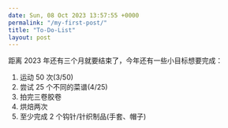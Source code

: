 ```yaml
---
date: Sun, 08 Oct 2023 13:57:55 +0000
permalink: "/my-first-post/"
title: "To-Do-List"
layout: post
---
```


距离 2023 年还有三个月就要结束了，今年还有一些小目标想要完成：

<ol>
    <li>运动 50 次(3/50)</li>
    <li>尝试 25 个不同的菜谱(4/25)</li>
    <li>拍完三卷胶卷</li>
    <li>烘焙两次</li>
    <li>至少完成 2 个钩针/针织制品(手套、帽子)</li>
</ol>
